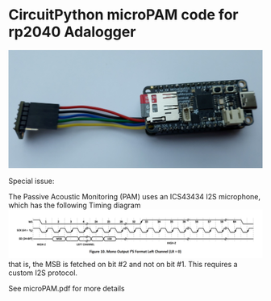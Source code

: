 # CircuitPython microPAM code for rp2040 Adalogger

![microPAM](./microPAM.jpg)

Special issue:

The Passive Acoustic Monitoring (PAM) uses an ICS43434 I2S microphone, which has the following Timing diagram
![I2S timing](./image.png)
that is, the MSB is fetched on bit #2 and not on bit #1. This requires a custom I2S protocol.

See microPAM.pdf for more details